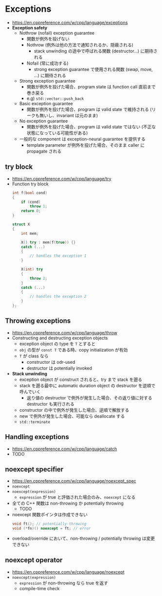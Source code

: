 # Exceptions

- <https://en.cppreference.com/w/cpp/language/exceptions>
- **Exception safety**
  - Nothrow (nofail) exception guarantee
    - 関数が例外を投げない
    - Nothrow (例外は他の方法で通知されるか、隠蔽される)
      - stack unwinding の途中で呼ばれる関数 (destructor...) に期待される
    - Nofail (常に成功する)
      - strong exception guarantee で使用される関数 (swap, move, ...) に期待される
  - Strong exception guarantee
    - 関数が例外を投げた場合、program state は function call 直前まで巻き戻る
    - e.g) `std::vector::push_back`
  - Basic exception guarantee
    - 関数が例外を投げた場合、program は valid state で維持される (リークも無いし、invariant は元のまま)
  - No exception guarantee
    - 関数が例外を投げた場合、program は valid state ではない (不正な状態になっている可能性がある)
  - 一般的な component は exception-neural guarantee を提供する
    - template parameter が例外を投げた場合、そのまま caller に propagate される


## try block

- <https://en.cppreference.com/w/cpp/language/try>
- Function try block
  ```C++
  int f(bool cond)
  {
      if (cond)
          throw 1;
      return 0;
  }

  struct X
  {
      int mem;

      X() try : mem(f(true)) {}
      catch (...)
      {
          // handles the exception 1
      }

      X(int) try
      {
          throw 2;
      }
      catch (...)
      {
          // handles the exception 2
      }
  };
  ```


## Throwing exceptions

- <https://en.cppreference.com/w/cpp/language/throw>
- Constructing and destructing exception objects
  - exception object の type を `T` とすると
  - `obj` の型が `const T` である時、copy initialization が有効
  - `T` が class なら
    - constructor は odr-used
    - destructor は potentially invoked
- **Stack unwinding**
  - exception object が construct されると、try まで stack を遡る
  - stack を遡る最中に automatic duration object の destructor を逆順で呼んでいく
    - 返り値の destructor で例外が発生した場合、その返り値に対する destructor も実行される
  - constructor の中で例外が発生した場合、逆順で解放する
  - new で例外が発生した場合、可能なら deallocate する
  - `std::terminate`


## Handling exceptions

- <https://en.cppreference.com/w/cpp/language/catch>
- TODO


## noexcept specifier

- <https://en.cppreference.com/w/cpp/language/noexcept_spec>
- `noexcept`
- `noexcept(expression)`
  - `expression` が true と評価された場合のみ、`noexcept` になる
- 全ての C++ 関数は non-throwing か potentially throwing
  - TODO
- noexcept 関数ポインタは作成できない
  ```C++
  void ft(); // potentially-throwing
  void (*fn)() noexcept = ft; // error
  ```
- overload/override において、non-throwing / potentially throwing は変更できない


## noexcept operator

- <https://en.cppreference.com/w/cpp/language/noexcept>
- `noexcept(expression)`
  - `expression` が non-throwing なら true を返す
  - compile-time check
